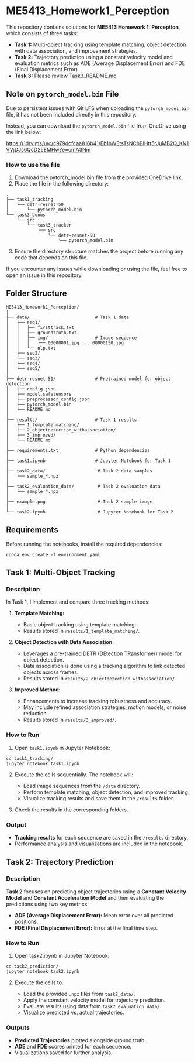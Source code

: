 # ME5413_Homework1_Perception

This repository contains solutions for __ME5413 Homework 1: Perception__, which consists of three tasks:

- __Task 1:__ Multi-object tracking using template matching, object detection with data association, and improvement strategies.
- __Task 2:__ Trajectory prediction using a constant velocity model and evaluation metrics such as ADE (Average Displacement Error) and FDE (Final Displacement Error).
- __Task 3:__ Please review [Task3_README.md](./task3_bonus/README.md)

## Note on `pytorch_model.bin` File

Due to persistent issues with Git LFS when uploading the `pytorch_model.bin` file, it has not been included directly in this repository.

Instead, you can download the `pytorch_model.bin` file from OneDrive using the link below:

https://1drv.ms/u/c/c979dcfcaa816b41/Eb1hWEtsTsNChBlHtt5rJuMB2Q_KN1VVjDJs6QcD25EMHw?e=cmA3Nm

### How to use the file

1. Download the pytorch_model.bin file from the provided OneDrive link.
2. Place the file in the following directory:
```
.
├── task1_tracking
│   └── detr-resnet-50
│       └── pytorch_model.bin
└── task3_bonus
    └── src
        └── task3_tracker
            └── src
                └── detr-resnet-50
                    └── pytorch_model.bin
```
3. Ensure the directory structure matches the project before running any code that depends on this file.

If you encounter any issues while downloading or using the file, feel free to open an issue in this repository.

## Folder Structure

```
ME5413_Homework1_Perception/
│
├── data/                         # Task 1 data
│   ├── seq1/
│   │   ├── firsttrack.txt
│   │   ├── groundtruth.txt
│   │   ├── img/                  # Image sequence
│   │   │   └── 00000001.jpg ... 00000150.jpg
│   │   └── nlp.txt
│   ├── seq2/
│   └── seq3/
│   └── seq4/
│   └── seq5/
│
├── detr-resnet-50/               # Pretrained model for object detection
│   ├── config.json
│   ├── model.safetensors
│   ├── preprocessor_config.json
│   ├── pytorch_model.bin
│   └── README.md
│
├── results/                      # Task 1 results
│   ├── 1_template_matching/
│   ├── 2_objectdetection_withassociation/
│   ├── 3_improved/
│   └── README.md
│
├── requirements.txt              # Python dependencies
│
├── task1.ipynb                   # Jupyter Notebook for Task 1
│
├── task2_data/                    # Task 2 data samples
│   └── sample_*.npz
│
├── task2_evaluation_data/         # Task 2 evaluation data
│   └── sample_*.npz
│
├── example.png                    # Task 2 sample image
│
└── task2.ipynb                    # Jupyter Notebook for Task 2
```

## Requirements

Before running the notebooks, install the required dependencies:

```
conda env create -f environment.yaml
```

## Task 1: Multi-Object Tracking

### Description

In Task 1, I implement and compare three tracking methods:

1. __Template Matching:__

    - Basic object tracking using template matching.
    - Results stored in `results/1_template_matching/`.

2. __Object Detection with Data Association:__

    - Leverages a pre-trained DETR (DEtection TRansformer) model for object detection.
    - Data association is done using a tracking algorithm to link detected objects across frames.
    - Results stored in `results/2_objectdetection_withassociation/`.

3. __Improved Method:__

    - Enhancements to increase tracking robustness and accuracy.
    - May include refined association strategies, motion models, or noise reduction.
    - Results stored in `results/3_improved/`.

### How to Run

1. Open `task1.ipynb` in Jupyter Notebook:

```
cd task1_tracking/
jupyter notebook task1.ipynb
```

2. Execute the cells sequentially. The notebook will:

    - Load image sequences from the `/data` directory.
    - Perform template matching, object detection, and improved tracking.
    - Visualize tracking results and save them in the `/results` folder.

3. Check the results in the corresponding folders.

### Output

 - __Tracking results__ for each sequence are saved in the `/results` directory.
 - Performance analysis and visualizations are included in the notebook.

## Task 2: Trajectory Prediction

### Description

__Task 2__ focuses on predicting object trajectories using a __Constant Velocity Model__ and __Constant Acceleration Model__ and then evaluating the predictions using two key metrics:

- __ADE (Average Displacement Error):__ Mean error over all predicted positions.
- __FDE (Final Displacement Error):__ Error at the final time step.

### How to Run

1. Open task2.ipynb in Jupyter Notebook:

```
cd task2_prediction/
jupyter notebook task2.ipynb
```

2. Execute the cells to:

    - Load the provided `.npz` files from `task2_data/`.
    - Apply the constant velocity model for trajectory prediction.
    - Evaluate results using data from `task2_evaluation_data/`.
    - Visualize predicted vs. actual trajectories.

### Outputs

- __Predicted Trajectories__ plotted alongside ground truth.
- __ADE__ and __FDE__ scores printed for each sequence.
- Visualizations saved for further analysis.